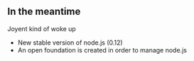 ## In the meantime

Joyent kind of woke up

* New stable version of node.js (0.12)
* An open foundation is created in order to manage node.js
